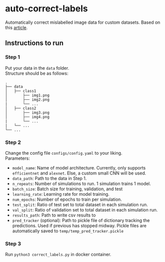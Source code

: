# auto-correct-labels
Automatically correct mislabelled image data for custom datasets. Based on this [article](https://medium.com/@yalcinmurat1986/auto-correcting-mislabeled-data-7a4098c77357).

## Instructions to run
### Step 1
Put your data in the `data` folder.  
Structure should be as follows:  
```
.
├── data
│   ├── class1
│       ├── img1.png
│       ├── img2.png
|       └── ...
│   ├── class2 
│       ├── img3.png
│       ├── img4.png
|       └── ...
|   └── ...
└── ...
```

### Step 2
Change the config file `configs/config.yaml` to your liking.  
Parameters:  
- `model_name`: Name of model architecture. Currently, only supports `efficientnet` and `alexnet`. Else, a custom small CNN will be used.  
- `data_path`: Path to the data in Step 1.
- `n_repeats`: Number of simulations to run. 1 simulation trains 1 model.  
- `batch_size`: Batch size for training, validation, and test  
- `learning_rate`: Learning rate for model training.  
- `num_epochs`: Number of epochs to train per simulation.  
- `test_split`: Ratio of test set to total dataset in each simulation run.  
- `val_split`: Ratio of validation set to total dataset in each simulation run.  
- `results_path`: Path to write csv results to
- `pred_tracker` (optional): Path to pickle file of dictionary tracking the predictions. Used if previous has stopped midway. Pickle files are automatically saved to `temp/temp_pred_tracker.pickle`  

### Step 3  
Run `python3 correct_labels.py` in docker container.  
